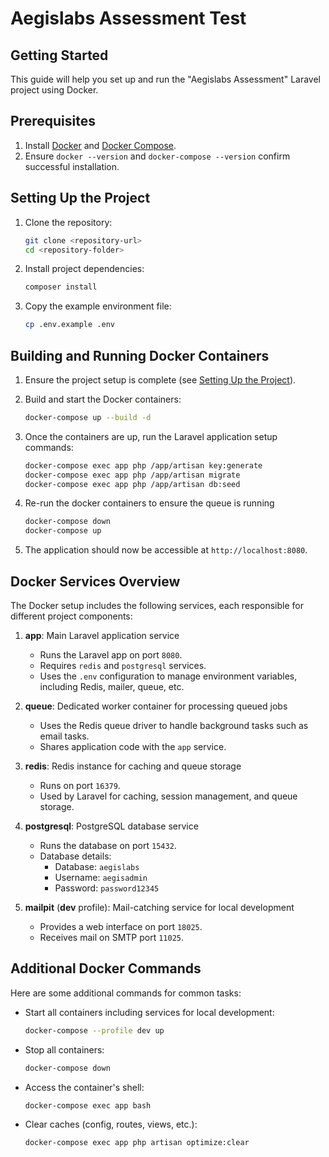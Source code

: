 
# Aegislabs Assessment Test

## Getting Started

This guide will help you set up and run the "Aegislabs Assessment" Laravel project using Docker.

## Prerequisites

1. Install [Docker](https://www.docker.com/) and [Docker Compose](https://docs.docker.com/compose/).
2. Ensure `docker --version` and `docker-compose --version` confirm successful installation.

## Setting Up the Project

1. Clone the repository:

   ```bash
   git clone <repository-url>
   cd <repository-folder>
   ```

2. Install project dependencies:

   ```bash
   composer install
   ```

3. Copy the example environment file:

   ```bash
   cp .env.example .env
   ```


## Building and Running Docker Containers

1. Ensure the project setup is complete (see [Setting Up the Project](#setting-up-the-project)).

2. Build and start the Docker containers:

   ```bash
   docker-compose up --build -d
   ```

3. Once the containers are up, run the Laravel application setup commands:

   ```bash
   docker-compose exec app php /app/artisan key:generate
   docker-compose exec app php /app/artisan migrate
   docker-compose exec app php /app/artisan db:seed
   ```
   
4. Re-run the docker containers to ensure the queue is running

   ```bash
   docker-compose down
   docker-compose up
   ```

5. The application should now be accessible at `http://localhost:8080`.


## Docker Services Overview

The Docker setup includes the following services, each responsible for different project components:

1. **app**: Main Laravel application service
   - Runs the Laravel app on port `8080`.
   - Requires `redis` and `postgresql` services.
   - Uses the `.env` configuration to manage environment variables, including Redis, mailer, queue, etc.

2. **queue**: Dedicated worker container for processing queued jobs
   - Uses the Redis queue driver to handle background tasks such as email tasks.
   - Shares application code with the `app` service.

3. **redis**: Redis instance for caching and queue storage
   - Runs on port `16379`.
   - Used by Laravel for caching, session management, and queue storage.

4. **postgresql**: PostgreSQL database service
   - Runs the database on port `15432`.
   - Database details:
     - Database: `aegislabs`
     - Username: `aegisadmin`
     - Password: `password12345`

5. **mailpit** (**dev** profile): Mail-catching service for local development
   - Provides a web interface on port `18025`.
   - Receives mail on SMTP port `11025`.
## Additional Docker Commands

Here are some additional commands for common tasks:

- Start all containers including services for local development:

   ```bash
   docker-compose --profile dev up
   ```

- Stop all containers:

   ```bash
   docker-compose down
   ```

- Access the container's shell:

   ```bash
   docker-compose exec app bash
   ```

- Clear caches (config, routes, views, etc.):

   ```bash
   docker-compose exec app php artisan optimize:clear
   ```
